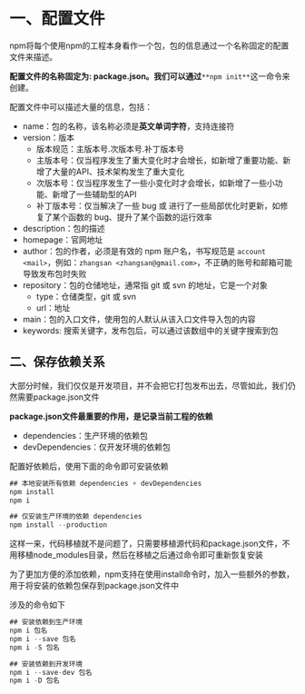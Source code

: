 # 一、配置文件
npm将每个使用npm的工程本身看作一个包，包的信息通过一个名称固定的配置文件来描述。

**配置文件的名称固定为: package.json。我们可以通过**`**npm init**`这一命令来创建。

配置文件中可以描述大量的信息，包括：

+ name：包的名称，该名称必须是**英文单词字符**，支持连接符
+ version：版本
    - 版本规范：主版本号.次版本号.补丁版本号
    - 主版本号：仅当程序发生了重大变化时才会增长，如新增了重要功能、新增了大量的API、技术架构发生了重大变化
    - 次版本号：仅当程序发生了一些小变化时才会增长，如新增了一些小功能、新增了一些辅助型的API
    - 补丁版本号：仅当解决了一些 bug 或 进行了一些局部优化时更新，如修复了某个函数的 bug、提升了某个函数的运行效率
+ description：包的描述
+ homepage：官网地址
+ author：包的作者，必须是有效的 npm 账户名，书写规范是 ```account <mail>```，例如：```zhangsan <zhangsan@gmail.com>```，不正确的账号和邮箱可能导致发布包时失败
+ repository：包的仓储地址，通常指 git 或 svn 的地址，它是一个对象
    - type：仓储类型，git 或 svn
    - url：地址
+ main：包的入口文件，使用包的人默认从该入口文件导入包的内容
+ keywords: 搜索关键字，发布包后，可以通过该数组中的关键字搜索到包

## 二、保存依赖关系
大部分时候，我们仅仅是开发项目，并不会把它打包发布出去，尽管如此，我们仍然需要package.json文件

**package.json文件最重要的作用，是记录当前工程的依赖**

+ dependencies：生产环境的依赖包
+ devDependencies：仅开发环境的依赖包

配置好依赖后，使用下面的命令即可安装依赖

```javascript
## 本地安装所有依赖 dependencies + devDependencies
npm install
npm i

## 仅安装生产环境的依赖 dependencies
npm install --production
```

这样一来，代码移植就不是问题了，只需要移植源代码和package.json文件，不用移植node_modules目录，然后在移植之后通过命令即可重新恢复安装

为了更加方便的添加依赖，npm支持在使用install命令时，加入一些额外的参数，用于将安装的依赖包保存到package.json文件中

涉及的命令如下

```javascript
## 安装依赖到生产环境
npm i 包名
npm i --save 包名
npm i -S 包名

## 安装依赖到开发环境
npm i --save-dev 包名
npm i -D 包名
```

